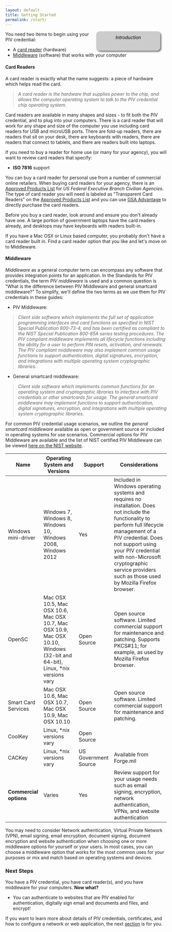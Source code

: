 ```yaml
---
layout: default
title: Getting Started
permalink: /start/
---
```


<div style="float:right; padding:10px; margin-right:20px; border-radius:10px; width:180px; height:40px; box-shadow:3px 3px 5px 0px; text-align:center; background-color:#CCC; color:#666666">
<div style="color:#000000">
<em>Introduction</em>
</div>
</div>

You need two items to begin using your PIV credential:

*  A [card reader](#card-readers) (hardware)
*  [Middleware](#middleware) (software) that works with your computer

#### Card Readers
A card reader is exactly what the name suggests: a piece of hardware which helps read the card.

> *A card reader is the hardware that supplies power to the chip, and allows the computer operating system to talk to the PIV credential chip operating system.*

Card readers are available in many shapes and sizes - to fit both the PIV credential, and to plug into your computers.  There is a card reader that will work for any shape and size of the computer you use including card readers for USB and microUSB ports.  There are fold-up readers, there are readers that sit on your desk, there are keyboards with readers, there are readers that connect to tablets, and there are readers built into laptops.

If you need to buy a reader for home use (or many for your agency), you will want to review card readers that specify:

* **ISO 7816** support

You can buy a card reader for personal use from a number of commercial online retailers.  When buying card readers for your agency, there is an [Approved Products List](https://www.idmanagement.gov/IDM/IDMFicamProductSearchPage) for _US Federal Executive Branch Civilian Agencies_.  The type of card reader you will need is labeled as "Transparent Card Readers" on the [Approved Products List](https://www.idmanagement.gov/IDM/IDMFicamProductSearchPage) and you can use [GSA Advantage](https://www.gsaadvantage.gov/) to directly purchase the card readers.

Before you buy a card reader, look around and ensure you don't already have one.  A large portion of government laptops have the card readers already, and desktops may have keyboards with readers built-in.

If you have a Mac OSX or Linux based computer, you probably don't have a card reader built in. Find a card reader option that you like and let's move on to Middleware.

#### Middleware
_Middleware_ as a general computer term can encompass any software that provides integration points for an application. In the Standards for PIV credentials, the term _PIV middleware_ is used and a common question is "What is the difference between PIV Middleware and general smartcard middleware?" To simplify, we'll define the two terms as we use them for PIV credentials in these guides:

*  PIV Middleware:

> _Client side software which implements the full set of application programming interfaces and card functions as specified in NIST Special Publication 800-73-4, and has been certified as compliant to the NIST Special Publication 800-85A series testing procedures.  The PIV compliant middleware implements all lifecycle functions including the ability for a user to perform PIN resets, activation, and renewals. The PIV compliant middleware may also implement common usage functions to support authentication, digital signatures, encryption, and integrations with multiple operating system cryptographic libraries._

*  General smartcard middleware:

> _Client side software which implements common functions for an operating system and cryptographic libraries to interface with PIV credentials or other smartcards for usage.  The general smartcard middleware may implement functions to support authentication, digital signatures, encryption, and integrations with multiple operating system cryptographic libraries._

For common PIV credential usage scenarios, we outline the _general smartcard middleware_ available as open or government source or included in operating systems for use scenarios.  Commercial options for PIV Middleware are available and the list of NIST certified PIV Middleware can be viewed [here on the NIST website](http://csrc.nist.gov/groups/SNS/piv/npivp/validation.html).


| Name              | Operating System and Versions | Support | Considerations |
| -------------             |----|----|----|
| Windows mini-driver       | Windows 7, Windows 8, Windows 10, Windows 2008, Windows 2012  | Yes | Included in Windows operating systems and requires no installation.  Does not include the functionality to perform full lifecycle management of a PIV credential.  Does not support using your PIV credential with non-Microsoft cryptographic service providers such as those used by Mozilla Firefox browser.   |
| OpenSC       | Mac OSX 10.5, Mac OSX 10.6, Mac OSX 10.7, Mac OSX 10.9, Mac OSX 10.10, Windows (32-bit and 64-bit), Linux, *nix versions vary  | Open Source | Open source software.  Limited commercial support for maintenance and patching.  Supports PKCS#11; for example, as used by Mozilla Firefox browser. |
| Smart Card Services   | Mac OSX 10.6, Mac OSX 10.7, Mac OSX 10.9, Mac OSX 10.10  | Open Source  | Open source software. Limited commercial support for maintenance and patching.   |
| CoolKey   | Linux, *nix versions vary  | Open Source  |   |
| CACKey   | Linux, *nix versions vary  | US Government Source  | Available from Forge.mil |
| **Commercial options**   | Varies  | Yes  |  Review support for your usage needs such as email signing, encryption, network authentication, VPNs, and website authentication  |


You may need to consider Network authentication, Virtual Private Network (VPN), email signing, email encryption, document signing, document encryption and website authentication when choosing one or more middleware options for yourself or your users.  In most cases, you can choose a middleware option that works for the most common uses for your purposes or mix and match based on operating systems and devices. 

### Next Steps
You have a PIV credential, you have card reader(s), and you have middleware for your computers. **Now what?**

* You can authenticate to websites that are PIV enabled for authentication, digitally sign email and documents and files, and encrypt!

If you want to learn more about details of PIV credentials, certificates, and how to configure a network or web application, the next [section](../details) is for you.
